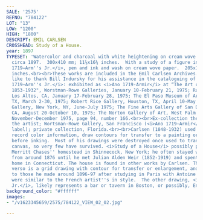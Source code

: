 ```yaml
---
SALE: '2575'
REFNO: "784122"
LOT: "13"
LOW: "1200"
HIGH: "1800"
DESCRIPT: EMIL CARLSEN
CROSSHEAD: Study of a House.
year: 1897
TYPESET: 'Watercolor and charcoal with white heightening on cream wove paper, double-sided,
  circa 1897.  300x410 mm; 11⅞x16¼ inches.  With a study of a figure in ink, verso.<br><br>With—<i>Ano
  1719—Arm''s Jr.</i>, pen and ink and wash on cream wove paper.  205x173 mm; 8x6¾
  inches.<br><br>These works are included in the Emil Carlsen Archives.  We would
  like to thank Bill Indursky for his assistance in the cataloguing of this lot.<br><br><i>Ano
  1719—Arm''s Jr.</i>: exhibited as <i>Ano 1719-Armir</i> at “The Art of Emil Carlsen:
  1853-1932", Worstman-Rowe Galleries, January 10-February 21, 1975; Rubicon Gallery,
  Los Altos, CA, January 17-February 28, 1975; The El Paso Museum of Art, El Paso,
  TX, March 2-30, 1975; Robert Rice Gallery, Houston, TX, April 10-May 1975; Coe Kerr
  Gallery, New York, NY, June-July 1975; The Fine Arts Gallery of San Diego, San Diego,
  CA, August 20-October 10, 1975; The Norton Gallery of Art, West Palm Beach, FL,
  November-December 1975, page 94, number 166.<br><br>Ex-collection the estate of
  the artist; Wortsman-Rowe Gallery, San Francisco (<i>Ano 1719—Armir</i> with the
  label); private collection, Florida.<br><br>Carlsen (1848-1932) used drawing to
  record color information, draw contours for transfer to a painting or as a pre-sketch
  before inking.  Most of his drawings were destroyed once used to transfer to the
  canvas, so very few have survived. <i>Study of a House</i> possibly portrays William
  Merritt Chases'' homestead in Shinnecock, New York; he often stayed with Chase (1849-1916)
  from around 1876 until he met Julian Alden Weir (1852-1919) and spent time at Weir''s
  home in Connecticut. The house is found in other works by Carlsen. The figural study
  verso is a grid drawing with contour for transfer or enlargement, and is similar
  to those he made around 1896-97 after studying in Paris with Antoine Vollon, which
  were similar to the French artist''s in style.  The other drawing, <i>Ano 1719 Arm''s
  Jr.</i>, likely represents a bar or tavern in Boston, or possibly, England.'
background_color: "#ffffff"
images:
- "/v1623345659/2575/784122_VIEW_02_02.jpg"

---
```

